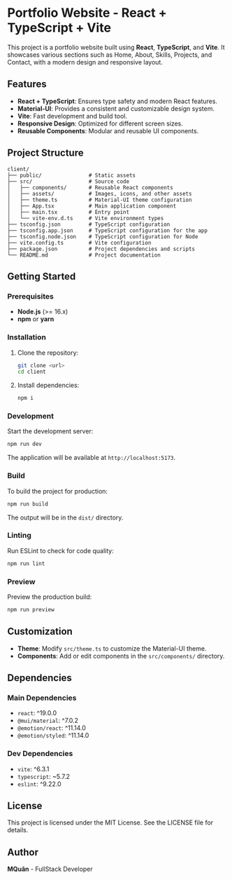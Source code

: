 # Portfolio Website - React + TypeScript + Vite

This project is a portfolio website built using **React**, **TypeScript**, and **Vite**. It showcases various sections such as Home, About, Skills, Projects, and Contact, with a modern design and responsive layout.

## Features

- **React + TypeScript**: Ensures type safety and modern React features.
- **Material-UI**: Provides a consistent and customizable design system.
- **Vite**: Fast development and build tool.
- **Responsive Design**: Optimized for different screen sizes.
- **Reusable Components**: Modular and reusable UI components.

## Project Structure

```
client/
├── public/               # Static assets
├── src/                  # Source code
│   ├── components/       # Reusable React components
│   ├── assets/           # Images, icons, and other assets
│   ├── theme.ts          # Material-UI theme configuration
│   ├── App.tsx           # Main application component
│   ├── main.tsx          # Entry point
│   └── vite-env.d.ts     # Vite environment types
├── tsconfig.json         # TypeScript configuration
├── tsconfig.app.json     # TypeScript configuration for the app
├── tsconfig.node.json    # TypeScript configuration for Node
├── vite.config.ts        # Vite configuration
├── package.json          # Project dependencies and scripts
└── README.md             # Project documentation
```

## Getting Started

### Prerequisites

- **Node.js** (>= 16.x)
- **npm** or **yarn**

### Installation

1. Clone the repository:
   ```bash
   git clone <url>
   cd client
   ```

2. Install dependencies:
   ```bash
   npm i
   ```

### Development

Start the development server:
```bash
npm run dev
```

The application will be available at `http://localhost:5173`.

### Build

To build the project for production:
```bash
npm run build
```

The output will be in the `dist/` directory.

### Linting

Run ESLint to check for code quality:
```bash
npm run lint
```

### Preview

Preview the production build:
```bash
npm run preview
```

## Customization

- **Theme**: Modify `src/theme.ts` to customize the Material-UI theme.
- **Components**: Add or edit components in the `src/components/` directory.

## Dependencies

### Main Dependencies

- `react`: ^19.0.0
- `@mui/material`: ^7.0.2
- `@emotion/react`: ^11.14.0
- `@emotion/styled`: ^11.14.0

### Dev Dependencies

- `vite`: ^6.3.1
- `typescript`: ~5.7.2
- `eslint`: ^9.22.0

## License

This project is licensed under the MIT License. See the LICENSE file for details.

## Author

**MQuân** - FullStack Developer
